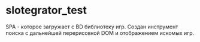 # slotegrator_test

SPA - которое загружает с BD библиотеку игр. 
Создан инструмент поиска с дальнейшей перерисовкой DOM и отображением искомых игр.  


